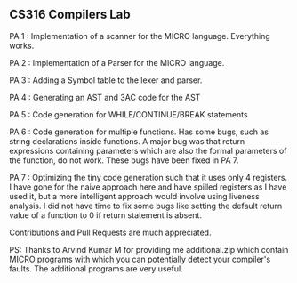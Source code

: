 ## CS316 Compilers Lab

PA 1 : Implementation of a scanner for the MICRO language. Everything works. 

PA 2 : Implementation of a Parser for the MICRO language. 

PA 3 : Adding a Symbol table to the lexer and parser. 

PA 4 : Generating an AST and 3AC code for the AST

PA 5 : Code generation for WHILE/CONTINUE/BREAK statements

PA 6 : Code generation for multiple functions. Has some bugs, such as string declarations inside functions. A major bug was that return expressions containing parameters which are also the formal parameters of the function, do not work. These bugs have been fixed in PA 7. 

PA 7 : Optimizing the tiny code generation such that it uses only 4 registers. I have gone for the naive approach here and have spilled registers as I have used it, but a more intelligent approach would involve using liveness analysis. I did not have time to fix some bugs like setting the default return value of a function to 0 if return statement is absent. 

Contributions and Pull Requests are much appreciated. 

PS: Thanks to Arvind Kumar M for providing me additional.zip which contain MICRO programs with which you can potentially detect your compiler's faults. The additional programs are very useful. 
